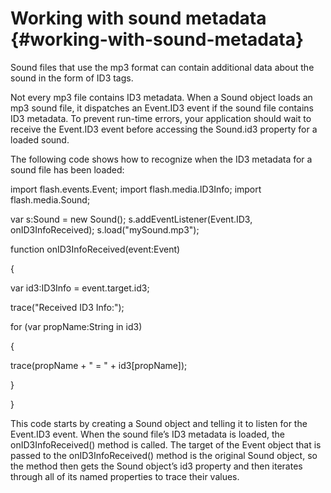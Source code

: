 # Working with sound metadata {#working-with-sound-metadata}

Sound files that use the mp3 format can contain additional data about the sound in the form of ID3 tags.

Not every mp3 file contains ID3 metadata. When a Sound object loads an mp3 sound file, it dispatches an Event.ID3 event if the sound file contains ID3 metadata. To prevent run-time errors, your application should wait to receive the Event.ID3 event before accessing the Sound.id3 property for a loaded sound.

The following code shows how to recognize when the ID3 metadata for a sound file has been loaded:

import flash.events.Event; import flash.media.ID3Info; import flash.media.Sound;

var s:Sound = new Sound(); s.addEventListener(Event.ID3, onID3InfoReceived); s.load(&quot;mySound.mp3&quot;);

function onID3InfoReceived(event:Event)

{

var id3:ID3Info = event.target.id3;

trace(&quot;Received ID3 Info:&quot;);

for (var propName:String in id3)

{

trace(propName + &quot; = &quot; + id3[propName]);

}

}

This code starts by creating a Sound object and telling it to listen for the Event.ID3 event. When the sound file’s ID3 metadata is loaded, the onID3InfoReceived() method is called. The target of the Event object that is passed to the onID3InfoReceived() method is the original Sound object, so the method then gets the Sound object’s id3 property and then iterates through all of its named properties to trace their values.